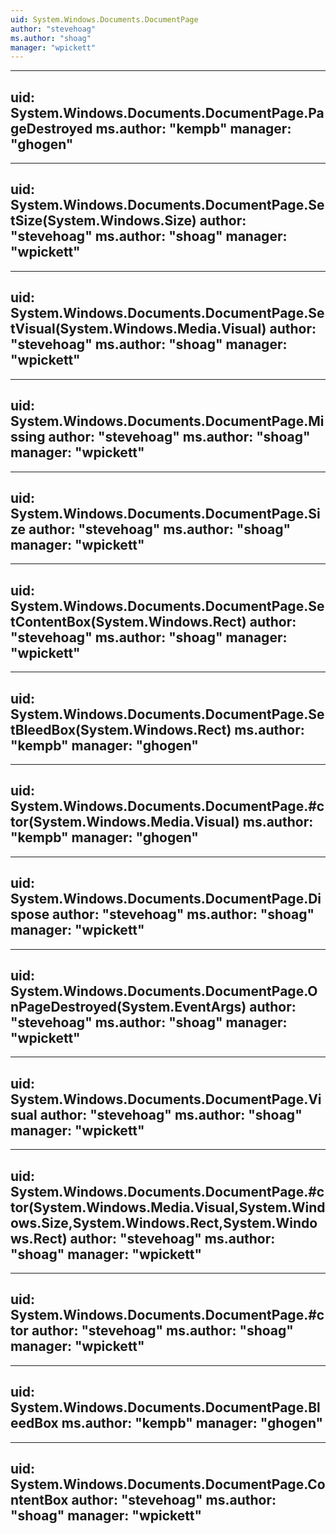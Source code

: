 ```yaml
---
uid: System.Windows.Documents.DocumentPage
author: "stevehoag"
ms.author: "shoag"
manager: "wpickett"
---
```


---
uid: System.Windows.Documents.DocumentPage.PageDestroyed
ms.author: "kempb"
manager: "ghogen"
---

---
uid: System.Windows.Documents.DocumentPage.SetSize(System.Windows.Size)
author: "stevehoag"
ms.author: "shoag"
manager: "wpickett"
---

---
uid: System.Windows.Documents.DocumentPage.SetVisual(System.Windows.Media.Visual)
author: "stevehoag"
ms.author: "shoag"
manager: "wpickett"
---

---
uid: System.Windows.Documents.DocumentPage.Missing
author: "stevehoag"
ms.author: "shoag"
manager: "wpickett"
---

---
uid: System.Windows.Documents.DocumentPage.Size
author: "stevehoag"
ms.author: "shoag"
manager: "wpickett"
---

---
uid: System.Windows.Documents.DocumentPage.SetContentBox(System.Windows.Rect)
author: "stevehoag"
ms.author: "shoag"
manager: "wpickett"
---

---
uid: System.Windows.Documents.DocumentPage.SetBleedBox(System.Windows.Rect)
ms.author: "kempb"
manager: "ghogen"
---

---
uid: System.Windows.Documents.DocumentPage.#ctor(System.Windows.Media.Visual)
ms.author: "kempb"
manager: "ghogen"
---

---
uid: System.Windows.Documents.DocumentPage.Dispose
author: "stevehoag"
ms.author: "shoag"
manager: "wpickett"
---

---
uid: System.Windows.Documents.DocumentPage.OnPageDestroyed(System.EventArgs)
author: "stevehoag"
ms.author: "shoag"
manager: "wpickett"
---

---
uid: System.Windows.Documents.DocumentPage.Visual
author: "stevehoag"
ms.author: "shoag"
manager: "wpickett"
---

---
uid: System.Windows.Documents.DocumentPage.#ctor(System.Windows.Media.Visual,System.Windows.Size,System.Windows.Rect,System.Windows.Rect)
author: "stevehoag"
ms.author: "shoag"
manager: "wpickett"
---

---
uid: System.Windows.Documents.DocumentPage.#ctor
author: "stevehoag"
ms.author: "shoag"
manager: "wpickett"
---

---
uid: System.Windows.Documents.DocumentPage.BleedBox
ms.author: "kempb"
manager: "ghogen"
---

---
uid: System.Windows.Documents.DocumentPage.ContentBox
author: "stevehoag"
ms.author: "shoag"
manager: "wpickett"
---
